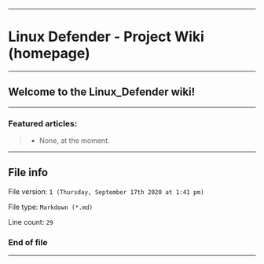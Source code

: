 
***

# Linux Defender - Project Wiki (homepage)

***

## Welcome to the Linux_Defender wiki!

***

### Featured articles:

> * None, at the moment.

***

## File info

File version: `1 (Thursday, September 17th 2020 at 1:41 pm)`

File type: `Markdown (*.md)`

Line count: `29`

### End of file

***

